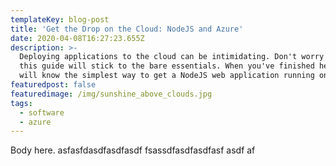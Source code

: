 ```yaml
---
templateKey: blog-post
title: 'Get the Drop on the Cloud: NodeJS and Azure'
date: 2020-04-08T16:27:23.655Z
description: >-
  Deploying applications to the cloud can be intimidating. Don't worry though,
  this guide will stick to the bare essentials. When you've finished here, you
  will know the simplest way to get a NodeJS web application running on Azure.
featuredpost: false
featuredimage: /img/sunshine_above_clouds.jpg
tags:
  - software
  - azure
---
```

Body here. asfasfdasdfasdfasdf fsassdfasdfasdfasf  asdf af